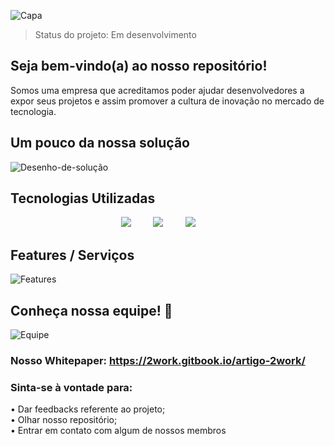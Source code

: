 ![Capa](https://user-images.githubusercontent.com/70399485/134790099-02006817-acc0-4476-acf6-86823648cf90.gif)

> Status do projeto: Em desenvolvimento

## Seja bem-vindo(a) ao nosso repositório!
Somos uma empresa que acreditamos poder ajudar desenvolvedores a expor seus projetos e assim promover a cultura de inovação no mercado de tecnologia.

## Um pouco da nossa solução
![Desenho-de-solução](https://user-images.githubusercontent.com/70399485/134789513-c7ab2c75-05fb-49ac-948d-b7421e03048d.png)

## Tecnologias Utilizadas

<p align="center">
    <img src="https://img.shields.io/badge/Android%20Studio-3DDC84.svg?style=for-the-badge&logo=android-studio&logoColor=white">
    &nbsp;&nbsp;&nbsp;&nbsp;&nbsp;&nbsp;&nbsp;
    <img src="https://img.shields.io/badge/kotlin-%230095D5.svg?style=for-the-badge&logo=kotlin&logoColor=white">
    &nbsp;&nbsp;&nbsp;&nbsp;&nbsp;&nbsp;&nbsp;
    <img src="https://img.shields.io/badge/AWS-%23FF9900.svg?style=for-the-badge&logo=amazon-aws&logoColor=white">
    &nbsp;&nbsp;&nbsp;&nbsp;&nbsp;&nbsp;&nbsp;
</p>

## Features / Serviços
![Features](https://user-images.githubusercontent.com/70399485/138110029-4c42f799-87d9-41f0-b2c3-002f034d4b7a.gif)

## Conheça nossa equipe! 🥰 
![Equipe](https://user-images.githubusercontent.com/70399485/134790137-518d1034-b7c3-485e-947c-43f37606cf06.png)

### Nosso Whitepaper: https://2work.gitbook.io/artigo-2work/

### Sinta-se à vontade para:
• Dar feedbacks referente ao projeto; <br>
• Olhar nosso repositório; <br> 
• Entrar em contato com algum de nossos membros <br>
